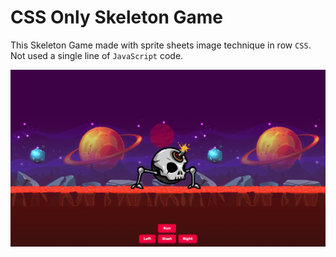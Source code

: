 # CSS Only Skeleton Game

This Skeleton Game made with sprite sheets image technique in row `CSS`. Not used a single line of `JavaScript` code.

[![CSS Skeleton Game](./images/github-preview.png?raw=true "CSS Skeleton Game")](https://developer-zahid.github.io/CSS-Only-Skeleton-Sprite-Sheets-Game/)
